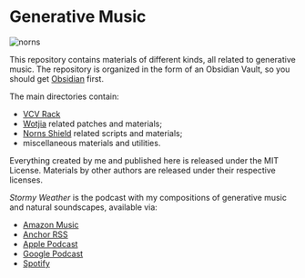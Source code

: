 # Generative Music

![norns](https://user-images.githubusercontent.com/623043/186886820-d668ae8b-6a92-4922-b85c-dc0215545ca9.png)

This repository contains materials of different kinds, all related to generative music. The repository is organized in the form of an Obsidian Vault, so you should get [Obsidian](https://obsidian.md/) first.

The main directories contain:

- [VCV Rack](https://vcvrack.com/) 
- [Wotjia](https://intermorphic.com/) related patches and materials;
- [Norns Shield](https://monome.org/docs/norns/shield/) related scripts and materials;
-  miscellaneous materials and utilities.

Everything created by me and published here is released under the MIT License. Materials by other authors are released under their respective licenses.

*Stormy Weather* is the podcast with my compositions of generative music and natural soundscapes, available via:

- [Amazon Music](https://music.amazon.it/podcasts/e0b81e52-bf7b-40cb-b173-06281782b3bd/stormy-weather)
- [Anchor RSS](https://anchor.fm/s/b0514b44/podcast/rss)
- [Apple Podcast](https://podcasts.apple.com/us/podcast/stormy-weather/id1639829213)
- [Google Podcast](https://podcasts.google.com/feed/aHR0cHM6Ly9hbmNob3IuZm0vcy9iMDUxNGI0NC9wb2RjYXN0L3Jzcw)
- [Spotify](https://open.spotify.com/show/5gYvj12S8zWB7ZVpLJ83DI)
